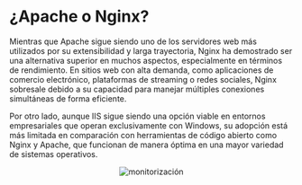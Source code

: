 # ¿Apache o Nginx?

Mientras que Apache sigue siendo uno de los servidores web más utilizados por su extensibilidad y larga trayectoria, Nginx ha demostrado ser una alternativa superior en muchos aspectos, especialmente en términos de rendimiento. En sitios web con alta demanda, como aplicaciones de comercio electrónico, plataformas de streaming o redes sociales, Nginx sobresale debido a su capacidad para manejar múltiples conexiones simultáneas de forma eficiente.

Por otro lado, aunque IIS sigue siendo una opción viable en entornos empresariales que operan exclusivamente con Windows, su adopción está más limitada en comparación con herramientas de código abierto como Nginx y Apache, que funcionan de manera óptima en una mayor variedad de sistemas operativos.

<p align="center">
  <img src="https://github.com/user-attachments/assets/a5a90721-ead5-4d8d-ada1-8a5f59729e22" alt="monitorización" />
  </p>
